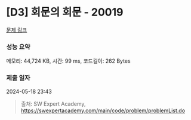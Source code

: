 # [D3] 회문의 회문 - 20019 

[문제 링크](https://swexpertacademy.com/main/code/problem/problemDetail.do?contestProbId=AY2hjCWKbykDFATh) 

### 성능 요약

메모리: 44,724 KB, 시간: 99 ms, 코드길이: 262 Bytes

### 제출 일자

2024-05-18 23:43



> 출처: SW Expert Academy, https://swexpertacademy.com/main/code/problem/problemList.do